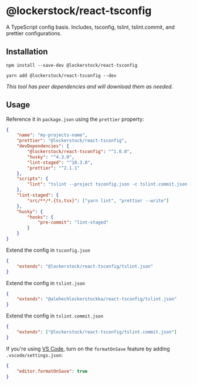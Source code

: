 # @lockerstock/react-tsconfig

A TypeScript config basis. Includes, tsconfig, tslint, tslint.commit, and prettier configurations.

## Installation

```
npm install --save-dev @lockerstock/react-tsconfig
```

```
yarn add @lockerstock/react-tsconfig --dev
```

_This tool has peer dependencies and will download them as needed._

## Usage

Reference it in `package.json` using the `prettier` property:

```json
{
	"name": "my-projects-name",
	"prettier": "@lockerstock/react-tsconfig",
	"devDependencies": {
		"@lockerstock/react-tsconfig": "^1.0.0",
		"husky": "^4.3.0",
		"lint-staged": "^10.3.0",
		"prettier": "^2.1.1"
	},
	"scripts": {
		"lint": "tslint --project tsconfig.json -c tslint.commit.json --fix"
	},
	"lint-staged": {
		"src/**/*.{ts,tsx}": ["yarn lint", "prettier --write"]
	},
	"husky": {
		"hooks": {
			"pre-commit": "lint-staged"
		}
	}
}
```

Extend the config in `tsconfig.json`

```json
{
	"extends": "@lockerstock/react-tsconfig/tslint.json"
}
```

Extend the config in `tslint.json`

```json
{
	"extends": "@alehechlockerstockka/react-tsconfig/tslint.json"
}
```

Extend the config in `tslint.commit.json`

```json
{
	"extends": ["@lockerstock/react-tsconfig/tslint.commit.json"]
}
```

If you're using [VS Code](https://code.visualstudio.com/), turn on the `formatOnSave` feature by adding `.vscode/settings.json`:

```json
{
	"editor.formatOnSave": true
}
```
